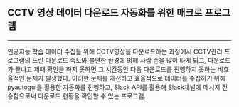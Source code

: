 ## CCTV 영상 데이터 다운로드 자동화를 위한 매크로 프로그램
---
인공지능 학습 데이터 수집을 위해 CCTV영상을 다운로드하는 과정에서 CCTV관리 프로그램의 느린 다운로드 속도와 불편한 환경에 의해 사람 손을 많이 타게 되고, 다운로드가 끝나고 제때 확인을 하지 못하면 그 시간동안 다음 다운로드를 진행하지 못하는 비효율적인 문제가 발생했다.
이러한 문제를 개선하고 효율적으로 데이터를 수집하기 위해 pyautogui를 활용한 자동화를 진행하고, Slack API를 활용해 Slack채널에 메시지 전송함으로써 다운로드 현황을 확인할 수 있는 프로그램.
